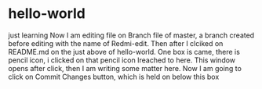 # hello-world
just learning 
Now I am editing file on Branch file of master, a branch created before editing with the name of Redmi-edit. Then after I clciked on README.md on the just above of hello-world. One box is came, there is pencil icon, i clicked on that pencil icon Ireached to here.  This window opens after click, then I am writing some matter here. Now I am going to click on Commit Changes button, which is held on below this box
